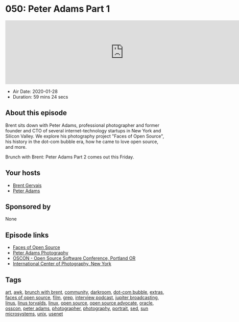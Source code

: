# 050: Peter Adams Part 1

<iframe src="https://player.fireside.fm/v2/WTrMvATU+E2vlUAgR?theme=dark" width="740" height="200" frameborder="0" scrolling="no"></iframe>

* Air Date: 2020-01-28
* Duration: 59 mins 24 secs

## About this episode

Brent sits down with Peter Adams, professional photographer and former founder and CTO of several internet-technology startups in New York and Silicon Valley. We explore his photography project "Faces of Open Source", his history in the dot-com bubble era, how he came to love open source, and more.

Brunch with Brent: Peter Adams Part 2 comes out this Friday.

## Your hosts
* [Brent Gervais](https://extras.show//hosts/brent)
* [Peter Adams](https://extras.show//guests/peter-adams)

## Sponsored by

None



## Episode links

  * [Faces of Open Source](http://www.facesofopensource.com/ "Faces of Open Source")
  * [Peter Adams Photography](http://www.peteradamsphoto.com/ "Peter Adams Photography")
  * [OSCON - Open Source Software Conference, Portland OR](https://conferences.oreilly.com/oscon/oscon-or "OSCON - Open Source Software Conference, Portland OR")
  * [International Center of Photography, New York](https://www.icp.org/ "International Center of Photography, New York")



## Tags

[art](https://extras.show//tags/art), [awk](https://extras.show//tags/awk), [brunch with brent](https://extras.show//tags/brunch%20with%20brent), [community](https://extras.show//tags/community), [darkroom](https://extras.show//tags/darkroom), [dot-com bubble](https://extras.show//tags/dot-com%20bubble), [extras](https://extras.show//tags/extras), [faces of open source](https://extras.show//tags/faces%20of%20open%20source), [film](https://extras.show//tags/film), [grep](https://extras.show//tags/grep), [interview podcast](https://extras.show//tags/interview%20podcast), [jupiter broadcasting](https://extras.show//tags/jupiter%20broadcasting), [linus](https://extras.show//tags/linus), [linus torvalds](https://extras.show//tags/linus%20torvalds), [linux](https://extras.show//tags/linux), [open source](https://extras.show//tags/open%20source), [open source advocate](https://extras.show//tags/open%20source%20advocate), [oracle](https://extras.show//tags/oracle), [osscon](https://extras.show//tags/osscon), [peter adams](https://extras.show//tags/peter%20adams), [photographer](https://extras.show//tags/photographer), [photography](https://extras.show//tags/photography), [portrait](https://extras.show//tags/portrait), [sed](https://extras.show//tags/sed), [sun microsystems](https://extras.show//tags/sun%20microsystems), [unix](https://extras.show//tags/unix), [usenet](https://extras.show//tags/usenet)